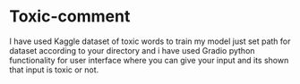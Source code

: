 # Toxic-comment

I have used Kaggle dataset of toxic words to train my model
just set path for dataset according to your directory and i have used Gradio python functionality for  user interface where you can give your input and its shown that input is toxic or not. 

